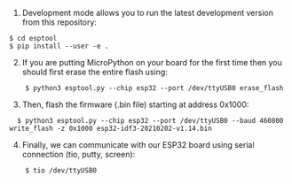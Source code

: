 1. Development mode allows you to run the latest development version from this repository:

```
$ cd esptool
$ pip install --user -e .
```

2. If you are putting MicroPython on your board for the first time then you should first erase the entire flash using:

```
	$ python3 esptool.py --chip esp32 --port /dev/ttyUSB0 erase_flash
```

3. Then, flash the firmware (.bin file) starting at address 0x1000:

```
  $ python3 esptool.py --chip esp32 --port /dev/ttyUSB0 --baud 460800 write_flash -z 0x1000 esp32-idf3-20210202-v1.14.bin
```

4. Finally, we can communicate with our ESP32 board using serial connection (tio, putty, screen):
```
	$ tio /dev/ttyUSB0
```
